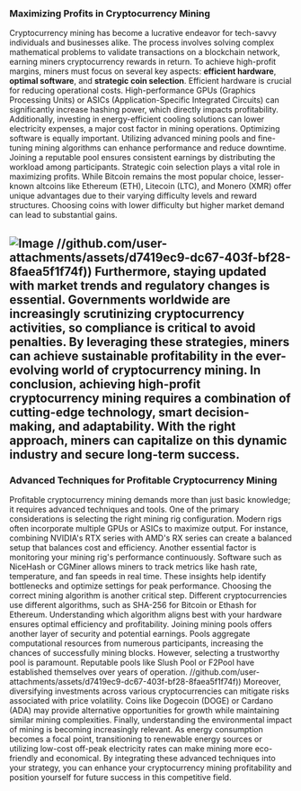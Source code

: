 ### Maximizing Profits in Cryptocurrency Mining
Cryptocurrency mining has become a lucrative endeavor for tech-savvy individuals and businesses alike. The process involves solving complex mathematical problems to validate transactions on a blockchain network, earning miners cryptocurrency rewards in return. To achieve high-profit margins, miners must focus on several key aspects: **efficient hardware**, **optimal software**, and **strategic coin selection**.
Efficient hardware is crucial for reducing operational costs. High-performance GPUs (Graphics Processing Units) or ASICs (Application-Specific Integrated Circuits) can significantly increase hashing power, which directly impacts profitability. Additionally, investing in energy-efficient cooling solutions can lower electricity expenses, a major cost factor in mining operations. 
Optimizing software is equally important. Utilizing advanced mining pools and fine-tuning mining algorithms can enhance performance and reduce downtime. Joining a reputable pool ensures consistent earnings by distributing the workload among participants. 
Strategic coin selection plays a vital role in maximizing profits. While Bitcoin remains the most popular choice, lesser-known altcoins like Ethereum (ETH), Litecoin (LTC), and Monero (XMR) offer unique advantages due to their varying difficulty levels and reward structures. Choosing coins with lower difficulty but higher market demand can lead to substantial gains.

![Image](https://github.com/user-attachments/assets/4a25d116-2220-4385-b08e-f287af8fcbc4)
 //github.com/user-attachments/assets/d7419ec9-dc67-403f-bf28-8faea5f1f74f))
Furthermore, staying updated with market trends and regulatory changes is essential. Governments worldwide are increasingly scrutinizing cryptocurrency activities, so compliance is critical to avoid penalties. By leveraging these strategies, miners can achieve sustainable profitability in the ever-evolving world of cryptocurrency mining.
In conclusion, achieving high-profit cryptocurrency mining requires a combination of cutting-edge technology, smart decision-making, and adaptability. With the right approach, miners can capitalize on this dynamic industry and secure long-term success. 
---
### Advanced Techniques for Profitable Cryptocurrency Mining
Profitable cryptocurrency mining demands more than just basic knowledge; it requires advanced techniques and tools. One of the primary considerations is selecting the right mining rig configuration. Modern rigs often incorporate multiple GPUs or ASICs to maximize output. For instance, combining NVIDIA's RTX series with AMD's RX series can create a balanced setup that balances cost and efficiency.
Another essential factor is monitoring your mining rig's performance continuously. Software such as NiceHash or CGMiner allows miners to track metrics like hash rate, temperature, and fan speeds in real time. These insights help identify bottlenecks and optimize settings for peak performance.
Choosing the correct mining algorithm is another critical step. Different cryptocurrencies use different algorithms, such as SHA-256 for Bitcoin or Ethash for Ethereum. Understanding which algorithm aligns best with your hardware ensures optimal efficiency and profitability.
Joining mining pools offers another layer of security and potential earnings. Pools aggregate computational resources from numerous participants, increasing the chances of successfully mining blocks. However, selecting a trustworthy pool is paramount. Reputable pools like Slush Pool or F2Pool have established themselves over years of operation.
 //github.com/user-attachments/assets/d7419ec9-dc67-403f-bf28-8faea5f1f74f))
Moreover, diversifying investments across various cryptocurrencies can mitigate risks associated with price volatility. Coins like Dogecoin (DOGE) or Cardano (ADA) may provide alternative opportunities for growth while maintaining similar mining complexities.
Finally, understanding the environmental impact of mining is becoming increasingly relevant. As energy consumption becomes a focal point, transitioning to renewable energy sources or utilizing low-cost off-peak electricity rates can make mining more eco-friendly and economical.
By integrating these advanced techniques into your strategy, you can enhance your cryptocurrency mining profitability and position yourself for future success in this competitive field.

